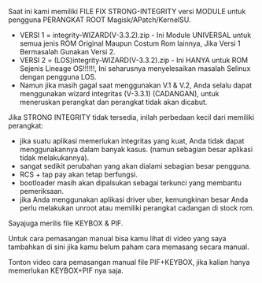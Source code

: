 Saat ini kami memiliki FILE FIX STRONG-INTEGRITY versi MODULE untuk pengguna PERANGKAT ROOT Magisk/APatch/KernelSU.
- VERSI 1 = integrity-WIZARD(V-3.3.2).zip - Ini Module UNIVERSAL untuk semua jenis ROM Original Maupun Costum Rom lainnya, Jika Versi 1 Bermasalah Gunakan Versi 2.
- VERSI 2 = (LOS)integrity-WIZARD(V-3.3.2).zip - Ini HANYA untuk ROM Sejenis Lineage OS!!!!!!, Ini seharusnya menyelesaikan masalah Selinux dengan pengguna LOS.
- Namun jika masih gagal saat menggunakan V.1 & V.2, Anda selalu dapat menggunakan wizard integritas (V-3.3.1) (CADANGAN), untuk meneruskan perangkat dan perangkat tidak akan dicabut.



Jika STRONG INTEGRITY tidak tersedia, inilah perbedaan kecil dari memiliki perangkat:

- jika suatu aplikasi memerlukan integritas yang kuat, Anda tidak dapat menggunakannya dalam banyak kasus. (namun sebagian besar aplikasi tidak melakukannya).
- sangat sedikit perubahan yang akan dialami sebagian besar pengguna.
- RCS + tap pay akan tetap berfungsi.
- bootloader masih akan dipalsukan sebagai terkunci yang membantu pemeriksaan.
- jika Anda menggunakan aplikasi driver uber, kemungkinan besar Anda perlu melakukan unroot atau memiliki perangkat cadangan di stock rom.

Sayajuga merilis file KEYBOX & PIF.

Untuk cara pemasangan manual bisa kamu lihat di video yang saya tambahkan di sini jika kamu belum paham cara memasang secara manual.

Tonton video cara pemasangan manual file PIF+KEYBOX, jika kalian hanya memerlukan KEYBOX+PIF nya saja.
